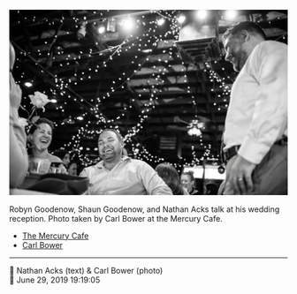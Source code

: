 ![Robyn Goodenow, Shaun Goodenow, and Nathan Acks talk](assets/92bc8fe8a1040d566dcca08cd7867a14.webp)

Robyn Goodenow, Shaun Goodenow, and Nathan Acks talk at his wedding reception. Photo taken by Carl Bower at the Mercury Cafe.

* [The Mercury Cafe](http://mercurycafe.com)
* [Carl Bower](https://carlbowerphotos.com)

- - - -

<span aria-hidden="true">👥</span> Nathan Acks (text) & Carl Bower (photo)  
<span aria-hidden="true">📅</span> June 29, 2019 19:19:05
